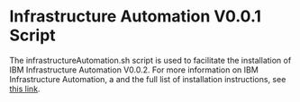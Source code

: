 # Infrastructure Automation V0.0.1 Script
<!-- © Copyright IBM Corp. 2020, 2023 -->

The infrastructureAutomation.sh script is used to facilitate the installation of IBM Infrastructure Automation V0.0.2. For more information on IBM Infrastructure Automation, a and the full list of installation instructions, see [this link](https://www.ibm.com/docs/en/cloud-paks/cp-waiops/3.2.0?topic=installing-infrastructure-automation).
